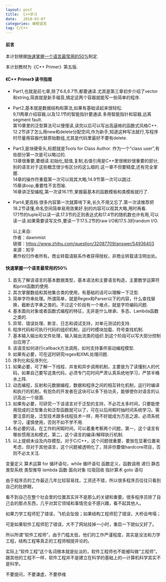 ```yaml
---
layout: post
title:  C++学习
date:   2018-03-07
categories: 编程语言
tag: C/C++
---
```


#### 前言

本计划根据[快速掌握一个语言最常用的50%](http://blog.csdn.net/myan/article/details/3144661)制定.

本计划教材为《C++ Primer》第五版.

#### 《C++ Primer》 读书指南

- Part1,也就是前七章,除了6.6,6.7节,都要通读.尤其是第三章初步介绍了vector和string,简直就是新手福音,搞定这两个容器就能写一些简单的程序.
- Part2,基本就是数据结构和算法,如果有基础读起来很轻松.<br/>
9,11两章介绍容器,以及12.1节的智能指针要通读.多用智能指针和容器,远离segment fault.<br/>
第10章里的泛型算法可以慢慢读,读完以后可以写出高逼格的函数式风格C++.<br/>
12.2节讲了怎么用new和delete分配空间,作为新手,知道这种写法就行,写程序时尽量用容器代替原始数组,尤其是代码里最好不要有delete.
- Part3,是块硬骨头,标题就是Tools for Class Author. 作为一个"class user",有些部分第一次是可以略过的.<br/>
13章很重要,要细读.初始化,赋值,复制,右值引用是C++里很微妙很重要的部分,别的语言对于这些概念很少有区分的这么细的.这一章不但要精度,还有完全掌握.<br/>
14章的操作符重载第一次可以观其大略;14.9节第一次可以跳过.<br/>15章讲oop,重要性不言而喻.<br/>16章讲泛型编程,第一次读16.1节,掌握最基本的函数模板和类模板就行了.
- Part4,更高档.很多内容第一次就算啃下来,长久不用又忘了.第一次读推荐把18.2节读懂,命名空间简单易用效果好.别的内容可以观其大略,用时再看.<br/>
17.1节的tuple可以读一读.17.3节的正则表达式和17.4节的随机数也许有用,可以读一读.如果需要读写文件,要读一下17.5.2节的raw I/O和17.5.3的random I/O.

  以上来自:<br/>
  作者：dawnmist<br/>
  链接：https://www.zhihu.com/question/32087709/answer/54936403<br/>
  来源：知乎<br/>
  著作权归作者所有。商业转载请联系作者获得授权，非商业转载请注明出处。<br/>

#### 快速掌握一个语言最常用的50%

1. 首先了解该语言的基本数据类型，基本语法和主要语言构造，主要数学运算符和print函数的使用.
2. 其次掌握数组和其他集合类的使用，有基础的话可以理解一下泛型.
3. 简单字符串处理。所谓简单，就是Regex和Parser以下的内容，什么查找替换，截断去字串之类的。不过这个阶段有一个难点，就是字符编码问题.
4. 基本面向对象或者函数式编程的特征，无非是什么继承、多态、Lambda函数之类的.
5. 异常、错误处理、断言、日志和调试支持，对单元测试的支持.
6. 程序代码和可执行代码的组织机制，运行时模块加载、符号查找机制.
7. 基本输入输出和文件处理，输入输出流类的组织.到这个阶段可以写大部分控制台应用了.
8. 该语言如何进行callback方法调用，如何支持事件驱动编程模型.
9. 如果有必要，可在这时研究regex和XML处理问题.
10. 序列化和反序列化.
11. 如果必要，可了解一下线程、并发和异步调用机制，主要是为了读懂别人的代码，如果自己要写这类代码，必须专门花时间严肃认真系统地学习，严禁半桶水上阵.
12. 动态编程，反射和元数据编程，数据和程序之间的相互转化机制，运行时编译和执行的机制，有抱负的开发者在这块可以多下些功夫，能够使你对语言的认识高出一个层面.
13. 如果有必要，可研究一下该语言对于泛型的支持，不必花太多时间，只要能使用现成的泛型集合和泛型函数就可以了，可在以后闲暇时抽时间系统学习。需要注意的是，泛型技术跟多线程技术一样，用不好就成为万恶之源，必须系统学习，谨慎使用，否则不如不学不用.
14. 有必要的话，在工作的闲暇时间，可以着重考察两个问题，第一，这个语言有哪些惯用法和模式，第二，这个语言的编译/解释执行机制.
15. 以上提纲未设及内存模型。对于C/C++，这个问题很重要，要放在显著位置来考虑，但对于其他语言，这个问题被透明化了，除非你要做hardcore项目，否则不必太关注.






























变量定义
算术运算
for 循环语句，while 循环语句
函数定义，函数调用
递归
静态类型系统
类型推导
lambda 函数
面向对象
垃圾回收
指针算术
goto 语句

由于程序员的工作最近几年比较容易找，工资还不错，所以很多程序员往往只看到自己的肚脐眼，

看不到自己在整个社会里的位置其实并不是那么的关键和重要。很多程序员除了自己会的那点东西，几乎对其它领域和事情完全不感兴趣，看不起其他人。

如果力学工程师犯了错误，飞机会坠毁；如果结构工程师犯了错误，大桥会垮塌；

可是如果软件工程师犯了错误，大不了网站挂掉一小时，重启一下貌似又好了。

所以所谓“软件工程师”，由于门槛太低，他们的工作严谨程度，其实是没法和力学工程，结构工程等真正的工程师相提并论的。

实际上“软件工程”这个名词根本就是扯淡的，软件工程师也不能被叫做“工程师”。跟其他的工程不一样，软件工程并不是建立在科学的基础上的—计算机科学其实不是科学。

不要提问，不要谦虚，不要恭维
